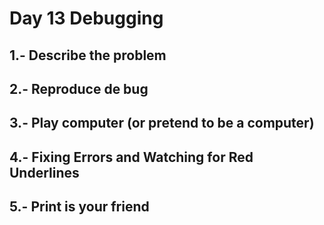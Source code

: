 # Day 13 Debugging

## 1.- Describe the problem

## 2.- Reproduce de bug

## 3.- Play computer (or pretend to be a computer)

## 4.- Fixing Errors and Watching for Red Underlines

## 5.- Print is your friend
